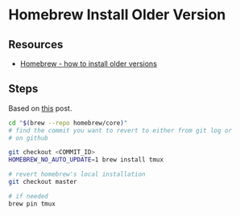Homebrew Install Older Version
===

Resources
---

- [Homebrew - how to install older versions][1]

<!-- Links -->
[1]: https://stackoverflow.com/questions/39187812/homebrew-how-to-install-older-versions

<!-- Links end -->


Steps
---

Based on [this][1] post.

```bash
cd "$(brew --repo homebrew/core)"
# find the commit you want to revert to either from git log or
# on github

git checkout <COMMIT_ID>
HOMEBREW_NO_AUTO_UPDATE=1 brew install tmux

# revert homebrew's local installation
git checkout master

# if needed
brew pin tmux
```
